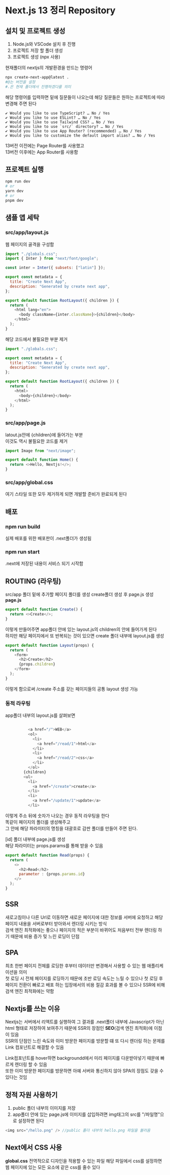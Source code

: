 # **Next.js 13 정리 Repository**

## **설치 및 프로젝트 생성**

1. Node.js와 VSCode 설치 후 진행
2. 프로젝트 저장 할 폴더 생성
3. 프로젝트 생성 (npx 사용)

현재폴더의 nextjs의 개발환경을 만드는 명령어

```bash
npx create-next-app@latest .
#@는 버전을 설정
#.은 현재 폴더에서 진행하겠다를 의미
```

해당 명령어를 입력하면 밑에 질문들이 나오는데 해당 질문들은 원하는 프로젝트에 따라 변경해 주면 된다

```
✔ Would you like to use TypeScript? … No / Yes
✔ Would you like to use ESLint? … No / Yes
✔ Would you like to use Tailwind CSS? … No / Yes
✔ Would you like to use `src/` directory? … No / Yes
✔ Would you like to use App Router? (recommended) … No / Yes
✔ Would you like to customize the default import alias? … No / Yes
```

13버전 이전에는 Page Router를 사용했고  
13버전 이후에는 App Router를 사용함

## **프로젝트 실행**

```bash
npm run dev
# or
yarn dev
# or
pnpm dev
```

## **샘플 앱 세탁**

### src/app/layout.js

웹 페이지의 골격을 구성함

```js
import "./globals.css";
import { Inter } from "next/font/google";

const inter = Inter({ subsets: ["latin"] });

export const metadata = {
  title: "Create Next App",
  description: "Generated by create next app",
};

export default function RootLayout({ children }) {
  return (
    <html lang="en">
      <body className={inter.className}>{children}</body>
    </html>
  );
}
```

해당 코드에서 불필요한 부분 제거

```js
import "./globals.css";

export const metadata = {
  title: "Create Next App",
  description: "Generated by create next app",
};

export default function RootLayout({ children }) {
  return (
    <html>
      <body>{children}</body>
    </html>
  );
}
```

### src/app/page.js

latout.js안에 {children}에 들어가는 부분  
이것도 역시 불필요한 코드를 제거

```js
import Image from "next/image";

export default function Home() {
  return <>Hello, Nextjs!</>;
}
```

### src/app/global.css

여기 스타일 또한 모두 제거하게 되면 개발할 준비가 완료되게 된다

## **배포**

### npm run build

실제 배포를 위한 배포판이 .next폴더가 생성됨

### npm run start

.next에 저장된 내용이 서비스 되기 시작함

## **ROUTING (라우팅)**

src/app 폴더 밑에 추가할 페이지 폴더를 생성
create폴더 생성 후 page.js 생성  
**page.js**

```js
export default function Create() {
  return <>Create</>;
}
```

이렇게 만들어주면 app폴더 안에 있는 layout.js의 children의 안에 들어가게 된다  
하지만 해당 페이지에서 또 반복되는 것이 있으면 create 폴더 내부에 layout.js를 생성

```js
export default function Layout(props) {
  return (
    <form>
      <h2>Create</h2>
      {props.children}
    </form>
  );
}
```

이렇게 함으로써 /create 주소를 갖는 페이지들의 공통 layout 생성 가능

### **동적 라우팅**

app폴더 내부의 layout.js를 살펴보면

```js

          <a href="/">WEB</a>
          <ol>
            <li>
              <a href="/read/1">html</a>
            </li>
            <li>
              <a href="/read/2">css</a>
            </li>
          </ol>
        {children}
        <ul>
          <li>
            <a href="/create">create</a>
          </li>
          <li>
            <a href="/update/1">update</a>
          </li>


```

이렇게 주소 뒤에 숫자가 나오는 경우 동적 라우팅을 한다  
똑같이 페이지의 폴더를 생성해주고  
그 안에 해당 파라미터의 명칭을 대괄호로 감싼 폴더를 만들어 주면 된다.

[id] 폴더 내부에 page.js를 생성  
해당 파라미터는 props.params를 통해 받을 수 있음

```js
export default function Read(props) {
  return (
    <>
      <h2>Read</h2>
      parameter : {props.params.id}
    </>
  );
}
```

## **SSR**

새로고침이나 다른 Url로 이동하면 새로운 페이지에 대한 정보를 서버에 요청하고 해당 페이지 내용을 서버로부터 받아와서 렌더링 시키는 방식  
검색 엔진 최적화에는 좋으나 페이지의 적은 부분이 바뀌어도 처음부터 전부 렌더링 하기 때문에 비용 증가 밎 느린 로딩이 단점

## **SPA**

최초 한번 페이지 전체를 로딩한 후부터 데이터만 변경해서 사용할 수 있는 웹 애플리케이션을 의미  
첫 로딩 시 전체 페이지를 로딩하기 때문에 초반 로딩 속도는 느릴 수 있으나 첫 로딩 후 페이지 전환이 빠로고 배포 하는 입장에서의 비용 절감 효과를 볼 수 있으나 SSR에 비해 검색 엔진 최적화에는 약함

## **Nextjs를 쓰는 이유**

Nextjs는 서버에서 리액트를 실행하여 그 결과를 .next폴더 내부에 Javascript가 아닌 html 형태로 저장하여 보여주기 때문에 SSR의 장점인 **SEO**(검색 엔진 최적화)에 이점이 있음  
SSR의 단점인 느린 속도와 이미 방문한 페이지를 방문할 떄 또 다시 렌더링 하는 문제를 Link 컴포넌트로 해결할 수 있음

Link컴포넌트를 hover하면 backgroundd에서 미리 페이지를 다운받아넣기 때문에 빠르게 렌더링 할 수 있음  
또한 이미 방문한 페이지를 방문하면 아예 서버와 통신하지 않아 SPA의 장점도 갖을 수 있다는 것임

## **정적 자원 사용하기**

1. public 폴더 내부의 이미지를 저장
2. app폴더 안에 있는 page.js에 이미지를 삽입하려면 img태그의 src를 "/파일명"으로 설정하면 된다

```js
<img src="/hello.png" /> //public 폴더 내부의 hello.png 파일을 불러옴
```

## **Next에서 CSS 사용**

**global.css**
전역적으로 디자인을 적용할 수 있는 파일
해당 파일에서 css를 설정하면 웹 페이지에 있는 모든 요소에 같은 css를 줄수 있다
